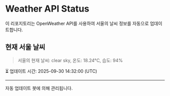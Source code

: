 
# Weather API Status

이 리포지토리는 OpenWeather API를 사용하여 서울의 날씨 정보를 자동으로 업데이트합니다.

## 현재 서울 날씨
> 서울의 현재 날씨: clear sky, 온도: 18.24°C, 습도: 94%

⏳ 업데이트 시간: 2025-09-30 14:32:00 (UTC)

---
자동 업데이트 봇에 의해 관리됩니다.
